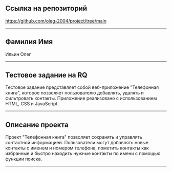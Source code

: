## Ссылка на репозиторий

https://github.com/oleg-2004/project/tree/main

---

## Фамилия Имя

Ильин Олег

---

## Тестовое задание на RQ

Тестовое задание представляет собой веб-приложение "Телефонная книга", которое позволяет пользователю добавлять, удалять и фильтровать контакты. Приложение реализовано с использованием HTML, CSS и JavaScript.

---

## Описание проекта

Проект "Телефонная книга" позволяет сохранять и управлять контактной информацией. Пользователи могут добавлять новые контакты с именем и номером телефона, пометить контакты как избранные и быстро находить нужные контакты по имени с помощью функции поиска.

---

